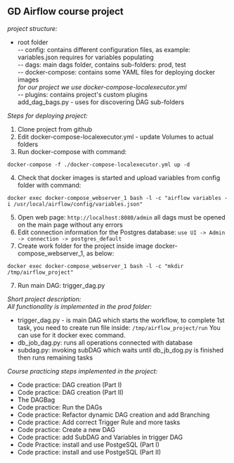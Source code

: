 ## GD Airflow course project

_project structure:_
- root folder  
-- config: contains different configuration files, as example: variables.json requires for variables populating    
-- dags: main dags folder, contains sub-folders: prod, test  
-- docker-compose: contains some YAML files for deploying docker images  
_for our project we use docker-compose-localexecutor.yml_  
-- plugins: contains project's custom plugins  
add_dag_bags.py - uses for discovering DAG sub-folders 

_Steps for deploying project:_  
1) Clone project from github
2) Edit docker-compose-localexecutor.yml - update Volumes to actual folders  
3) Run docker-compose with command:    
```
docker-compose -f ./docker-compose-localexecutor.yml up -d
```
4) Check that docker images is started and upload variables from config folder with command:  
```
docker exec docker-compose_webserver_1 bash -l -c "airflow variables -i /usr/local/airflow/config/variables.json"
```
5) Open web page: `http://localhost:8080/admin` all dags must be opened on the main page without any errors  
6) Edit connection information for the Postgres database: `use UI -> Admin -> connection -> postgres_default`  
7) Create work folder for the project inside image docker-compose_webserver_1, as below:  
```
docker exec docker-compose_webserver_1 bash -l -c "mkdir /tmp/airflow_project"
```
7) Run main DAG: trigger_dag.py  

_Short project description:_  
_All functionality is implemented in the prod folder:_  
- trigger_dag.py - is main DAG which starts the workflow, to complete 1st task, you need to create run file inside: `/tmp/airflow_project/run` 
You can use for it docker exec command.   
- db_job_dag.py: runs all operations connected with database  
- subdag.py: invoking subDAG which waits until db_jb_dog.py is finished then runs remaining tasks  

_Course practicing steps implemented in the project:_  
- Code practice: DAG creation (Part I)  
- Code practice: DAG creation (Part II)  
- The DAGBag  
- Code practice: Run the DAGs  
- Code practice: Refactor dynamic DAG creation and add Branching  
- Code practice: Add correct Trigger Rule and more tasks  
- Code practice: Create a new DAG  
- Code practice: add SubDAG and Variables in trigger DAG  
- Code Practice: install and use PostgeSQL (Part I)  
- Code practice: install and use PostgeSQL (Part II)  




   
